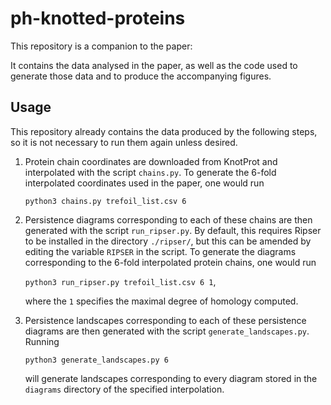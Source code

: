 # ph-knotted-proteins

This repository is a companion to the paper:

It contains the data analysed in the paper, as well as the code used to generate those data and to produce the accompanying figures.

## Usage

This repository already contains the data produced by the following steps, so it is not necessary to run them again unless desired.

1. Protein chain coordinates are downloaded from KnotProt and interpolated with the script `chains.py`. To generate the 6-fold interpolated coordinates used in the paper, one would run  

   `python3 chains.py trefoil_list.csv 6`

2. Persistence diagrams corresponding to each of these chains are then generated with the script `run_ripser.py`. By default, this requires Ripser to be installed in the directory `./ripser/`, but this can be amended by editing the variable `RIPSER` in the script. To generate the diagrams corresponding to the 6-fold interpolated protein chains, one would run  

   `python3 run_ripser.py trefoil_list.csv 6 1`,  

   where the `1` specifies the maximal degree of homology computed.

3. Persistence landscapes corresponding to each of these persistence diagrams are then generated with the script `generate_landscapes.py`. Running

    `python3 generate_landscapes.py 6`
    
    will generate landscapes corresponding to every diagram stored in the `diagrams` directory of the specified interpolation.
